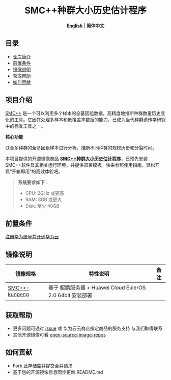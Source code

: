 <p align="center">
  <h1 align="center">SMC++种群大小历史估计程序</h1>
  <p align="center">
    <a href="README.md"><strong>English</strong></a> | <strong>简体中文</strong>
  </p>
</p>

## 目录

- [仓库简介](#项目介绍)
- [前置条件](#前置条件)
- [镜像说明](#镜像说明)
- [获取帮助](#获取帮助)
- [如何贡献](#如何贡献)

## 项目介绍

‌[SMC++‌](https://github.com/popgenmethods/smcpp) 是一个可以利用多个样本的全基因组数据，高精度地推断种群数量历史变化的工具。它因其处理多样本和低覆盖率数据的能力，已成为当代种群遗传学研究中的标准工具之一。

**核心功能**

联合多种群的全基因组样本进行分析，推断不同种群的规模历史和分裂时间。

本项目提供的开源镜像商品 [**SMC++种群大小历史估计程序**](https://marketplace.huaweicloud.com/hidden/contents/fff602db-d94f-4ed7-8d0e-7b87189ddc04#productid=OFFI1174525460740751360)，已预先安装SMC++软件及其相关运行环境，并提供部署模板。快来参照使用指南，轻松开启“开箱即用”的高效体验吧。

> **系统要求如下：**
>
> - CPU: 2GHz 或更高
> - RAM: 8GB 或更大
> - Disk: 至少 40GB

## 前置条件

[注册华为账号并开通华为云](https://support.huaweicloud.com/usermanual-account/account_id_001.html)

## 镜像说明


| 镜像规格                                                                                              | 特性说明                                                                                     | 备注 |
| ----------------------------------------------------------------------------------------------------- | -------------------------------------------------------------------------------------------- | ---- |
| [ SMC++-kunpeng](https://github.com/HuaweiCloudDeveloper/smcpp-image/tree/SMC++-kunpeng) | 基于 鲲鹏服务器 + Huawei Cloud EulerOS 2.0 64bit 安装部署                                    |      |

## 获取帮助

- 更多问题可通过 [issue](https://github.com/HuaweiCloudDeveloper/smcpp-image/issues) 或 华为云云商店指定商品的服务支持 与我们取得联系
- 其他开源镜像可看 [open-source-image-repos](https://github.com/HuaweiCloudDeveloper/open-source-image-repos)

## 如何贡献

- Fork 此存储库并提交合并请求
- 基于您的开源镜像信息同步更新 README.md


